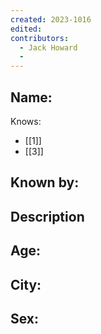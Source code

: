 ```yaml
---
created: 2023-1016
edited:
contributors:
  - Jack Howard
  - 
---
```


Name:
- 

Knows:
- [[1]]
- [[3]]

Known by:
- 

Description
- 

Age:
- 
City:
- 
Sex:
- 
